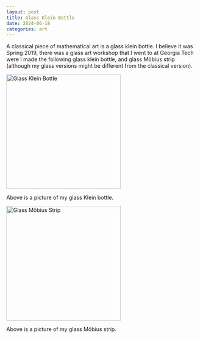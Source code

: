 ```yaml
---
layout: post
title: Glass Klein Bottle
date: 2024-06-18
categories: art
---
```


A classical piece of mathematical art is a glass klein bottle. I believe it was Spring 2019, there was a glass art workshop that I went to at Georgia Tech were I made the following glass klein bottle, and glass Möbius strip (although my glass versions might be different from the classical version).


 <head>
        <meta charset="UTF-8">
        <meta name="viewport" content="width=device-width, initial-scale=1.0">
        <title>Image Hover Text</title>
        <style>
            .image-container {
                position: relative;
                display: inline-block;
            }
          .image-container img {
                display: block;
            }
          .hover-text {
                display: none;
                position: absolute;
                top: 50%;
                left: 50%;
                transform: translate(-50%, -50%);
                background-color: rgba(0, 0, 0, 0.75);
                color: white;
                padding: 10px;
                border-radius: 5px;
                text-align: center;
                width: 80%;
                box-sizing: border-box;
            }
        .image-container:hover .hover-text {
                display: block;
            }
        </style>
    </head>

  <div class="image-container">
            <img src="../../../../../images/Glass Klein Bottle.JPG" alt="Glass Klein Bottle" width="300" height="auto">
            <div class="hover-text">
              The term Bottle in Klein bottle (Klein Flasche) is actually a translation error for the German word for surface (Oberfläche). 
            </div>
            <p>Above is a picture of my glass Klein bottle.</p>

 <div class="image-container">
            <img src="../../../../../images/Glass Mobius Strip.JPG" alt="Glass Möbius Strip" width="300" height="auto">
            <div class="hover-text">
              Why did the chicken cross the Möbius Strip? To get to the same side! 
            </div>
<p>Above is a picture of my glass Möbius strip.</p>
